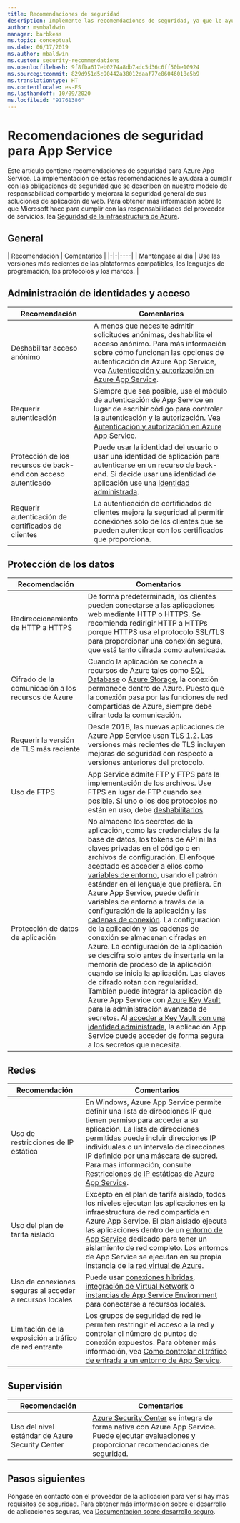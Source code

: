 ```yaml
---
title: Recomendaciones de seguridad
description: Implemente las recomendaciones de seguridad, ya que le ayudarán a cumplir sus obligaciones de seguridad, tal como se describe en nuestro modelo de responsabilidad compartida. Mejore la seguridad de la aplicación.
author: msmbaldwin
manager: barbkess
ms.topic: conceptual
ms.date: 06/17/2019
ms.author: mbaldwin
ms.custom: security-recommendations
ms.openlocfilehash: 9f8fba617eb0274a8db7adc5d36c6ff50be10924
ms.sourcegitcommit: 829d951d5c90442a38012daaf77e86046018e5b9
ms.translationtype: HT
ms.contentlocale: es-ES
ms.lasthandoff: 10/09/2020
ms.locfileid: "91761386"
---
```

# <a name="security-recommendations-for-app-service"></a>Recomendaciones de seguridad para App Service

Este artículo contiene recomendaciones de seguridad para Azure App Service. La implementación de estas recomendaciones le ayudará a cumplir con las obligaciones de seguridad que se describen en nuestro modelo de responsabilidad compartido y mejorará la seguridad general de sus soluciones de aplicación de web. Para obtener más información sobre lo que Microsoft hace para cumplir con las responsabilidades del proveedor de servicios, lea [Seguridad de la infraestructura de Azure](../security/fundamentals/infrastructure.md).

## <a name="general"></a>General

| Recomendación | Comentarios |
|-|-|----|
| Manténgase al día | Use las versiones más recientes de las plataformas compatibles, los lenguajes de programación, los protocolos y los marcos. |

## <a name="identity-and-access-management"></a>Administración de identidades y acceso

| Recomendación | Comentarios |
|-|----|
| Deshabilitar acceso anónimo | A menos que necesite admitir solicitudes anónimas, deshabilite el acceso anónimo. Para más información sobre cómo funcionan las opciones de autenticación de Azure App Service, vea [Autenticación y autorización en Azure App Service](overview-authentication-authorization.md).|
| Requerir autenticación | Siempre que sea posible, use el módulo de autenticación de App Service en lugar de escribir código para controlar la autenticación y la autorización. Vea [Autenticación y autorización en Azure App Service](overview-authentication-authorization.md). |
| Protección de los recursos de back-end con acceso autenticado | Puede usar la identidad del usuario o usar una identidad de aplicación para autenticarse en un recurso de back-end. Si decide usar una identidad de aplicación use una [identidad administrada](overview-managed-identity.md).
| Requerir autenticación de certificados de clientes | La autenticación de certificados de clientes mejora la seguridad al permitir conexiones solo de los clientes que se pueden autenticar con los certificados que proporciona. |

## <a name="data-protection"></a>Protección de los datos

| Recomendación | Comentarios |
|-|-|
| Redireccionamiento de HTTP a HTTPS | De forma predeterminada, los clientes pueden conectarse a las aplicaciones web mediante HTTP o HTTPS. Se recomienda redirigir HTTP a HTTPs porque HTTPS usa el protocolo SSL/TLS para proporcionar una conexión segura, que está tanto cifrada como autenticada. |
| Cifrado de la comunicación a los recursos de Azure | Cuando la aplicación se conecta a recursos de Azure tales como [SQL Database](https://azure.microsoft.com/services/sql-database/) o [Azure Storage](../storage/index.yml), la conexión permanece dentro de Azure. Puesto que la conexión pasa por las funciones de red compartidas de Azure, siempre debe cifrar toda la comunicación. |
| Requerir la versión de TLS más reciente | Desde 2018, las nuevas aplicaciones de Azure App Service usan TLS 1.2. Las versiones más recientes de TLS incluyen mejoras de seguridad con respecto a versiones anteriores del protocolo. |
| Uso de FTPS | App Service admite FTP y FTPS para la implementación de los archivos. Use FTPS en lugar de FTP cuando sea posible. Si uno o los dos protocolos no están en uso, debe [deshabilitarlos](deploy-ftp.md#enforce-ftps). |
| Protección de datos de aplicación | No almacene los secretos de la aplicación, como las credenciales de la base de datos, los tokens de API ni las claves privadas en el código o en archivos de configuración. El enfoque aceptado es acceder a ellos como [variables de entorno](https://wikipedia.org/wiki/Environment_variable), usando el patrón estándar en el lenguaje que prefiera. En Azure App Service, puede definir variables de entorno a través de la [configuración de la aplicación](./configure-common.md) y las [cadenas de conexión](./configure-common.md). La configuración de la aplicación y las cadenas de conexión se almacenan cifradas en Azure. La configuración de la aplicación se descifra solo antes de insertarla en la memoria de proceso de la aplicación cuando se inicia la aplicación. Las claves de cifrado rotan con regularidad. También puede integrar la aplicación de Azure App Service con [Azure Key Vault](../key-vault/index.yml) para la administración avanzada de secretos. Al [acceder a Key Vault con una identidad administrada](../key-vault/general/tutorial-net-create-vault-azure-web-app.md), la aplicación App Service puede acceder de forma segura a los secretos que necesita. |

## <a name="networking"></a>Redes

| Recomendación | Comentarios |
|-|-|
| Uso de restricciones de IP estática | En Windows, Azure App Service permite definir una lista de direcciones IP que tienen permiso para acceder a su aplicación. La lista de direcciones permitidas puede incluir direcciones IP individuales o un intervalo de direcciones IP definido por una máscara de subred. Para más información, consulte [Restricciones de IP estáticas de Azure App Service](app-service-ip-restrictions.md).  |
| Uso del plan de tarifa aislado | Excepto en el plan de tarifa aislado, todos los niveles ejecutan las aplicaciones en la infraestructura de red compartida en Azure App Service. El plan aislado ejecuta las aplicaciones dentro de un [entorno de App Service](environment/intro.md) dedicado para tener un aislamiento de red completo. Los entornos de App Service se ejecutan en su propia instancia de la [red virtual de Azure](../virtual-network/index.yml).|
| Uso de conexiones seguras al acceder a recursos locales | Puede usar [conexiones híbridas](app-service-hybrid-connections.md), [integración de Virtual Network](web-sites-integrate-with-vnet.md) o [instancias de App Service Environment](environment/intro.md) para conectarse a recursos locales. |
| Limitación de la exposición a tráfico de red entrante | Los grupos de seguridad de red le permiten restringir el acceso a la red y controlar el número de puntos de conexión expuestos. Para obtener más información, vea [Cómo controlar el tráfico de entrada a un entorno de App Service](environment/app-service-app-service-environment-control-inbound-traffic.md). |

## <a name="monitoring"></a>Supervisión

| Recomendación | Comentarios |
|-|-|
|Uso del nivel estándar de Azure Security Center | [Azure Security Center](https://docs.microsoft.com/azure/security-center/defender-for-app-service-introduction) se integra de forma nativa con Azure App Service. Puede ejecutar evaluaciones y proporcionar recomendaciones de seguridad. |

## <a name="next-steps"></a>Pasos siguientes

Póngase en contacto con el proveedor de la aplicación para ver si hay más requisitos de seguridad. Para obtener más información sobre el desarrollo de aplicaciones seguras, vea [Documentación sobre desarrollo seguro](https://azure.microsoft.com/resources/develop-secure-applications-on-azure/).
